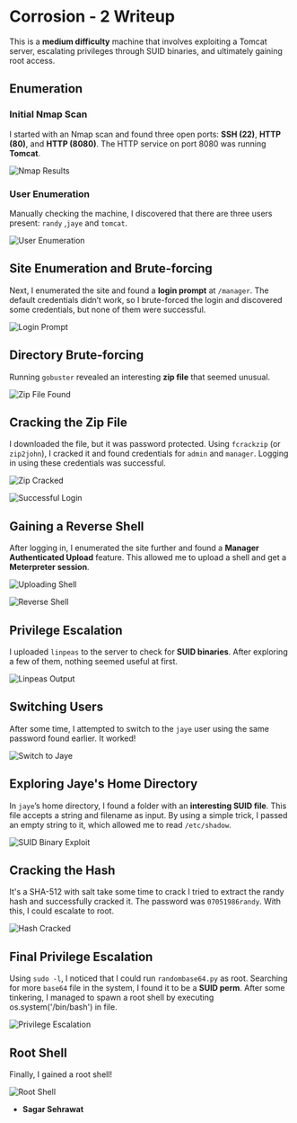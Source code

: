 # Corrosion - 2 Writeup

This is a **medium difficulty** machine that involves exploiting a Tomcat server, escalating privileges through SUID binaries, and ultimately gaining root access.

## Enumeration

### Initial Nmap Scan
I started with an Nmap scan and found three open ports: **SSH (22)**, **HTTP (80)**, and **HTTP (8080)**. The HTTP service on port 8080 was running **Tomcat**.

![Nmap Results](https://github.com/sagar-sehrawat/VulnHub-Machine-Solutions/blob/main/Corrosion%20-%202/img/img1.png)

### User Enumeration
Manually checking the machine, I discovered that there are three users present: `randy` ,`jaye` and `tomcat`.

![User Enumeration](https://github.com/sagar-sehrawat/VulnHub-Machine-Solutions/blob/main/Corrosion%20-%202/img/img2.png)

## Site Enumeration and Brute-forcing
Next, I enumerated the site and found a **login prompt** at `/manager`. The default credentials didn’t work, so I brute-forced the login and discovered some credentials, but none of them were successful.

![Login Prompt](https://github.com/sagar-sehrawat/VulnHub-Machine-Solutions/blob/main/Corrosion%20-%202/img/img3.png)

## Directory Brute-forcing
Running `gobuster` revealed an interesting **zip file** that seemed unusual.

![Zip File Found](https://github.com/sagar-sehrawat/VulnHub-Machine-Solutions/blob/main/Corrosion%20-%202/img/img4.png)

## Cracking the Zip File
I downloaded the file, but it was password protected. Using `fcrackzip` (or `zip2john`), I cracked it and found credentials for `admin` and `manager`. Logging in using these credentials was successful.

![Zip Cracked](https://github.com/sagar-sehrawat/VulnHub-Machine-Solutions/blob/main/Corrosion%20-%202/img/img5.png)

![Successful Login](https://github.com/sagar-sehrawat/VulnHub-Machine-Solutions/blob/main/Corrosion%20-%202/img/img6.png)

## Gaining a Reverse Shell
After logging in, I enumerated the site further and found a **Manager Authenticated Upload** feature. This allowed me to upload a shell and get a **Meterpreter session**.

![Uploading Shell](https://github.com/sagar-sehrawat/VulnHub-Machine-Solutions/blob/main/Corrosion%20-%202/img/img7.png)

![Reverse Shell](https://github.com/sagar-sehrawat/VulnHub-Machine-Solutions/blob/main/Corrosion%20-%202/img/img8.png)

## Privilege Escalation
I uploaded `linpeas` to the server to check for **SUID binaries**. After exploring a few of them, nothing seemed useful at first.

![Linpeas Output](https://github.com/sagar-sehrawat/VulnHub-Machine-Solutions/blob/main/Corrosion%20-%202/img/img9.png)

## Switching Users
After some time, I attempted to switch to the `jaye` user using the same password found earlier. It worked!

![Switch to Jaye](https://github.com/sagar-sehrawat/VulnHub-Machine-Solutions/blob/main/Corrosion%20-%202/img/img10.png)

## Exploring Jaye's Home Directory
In `jaye`’s home directory, I found a folder with an **interesting SUID file**. This file accepts a string and filename as input. By using a simple trick, I passed an empty string to it, which allowed me to read `/etc/shadow`.

![SUID Binary Exploit](https://github.com/sagar-sehrawat/VulnHub-Machine-Solutions/blob/main/Corrosion%20-%202/img/img11.png)

## Cracking the Hash
It's a SHA-512 with salt take some time to crack I tried to extract the randy hash and successfully cracked it. The password was `07051986randy`. With this, I could escalate to root.

![Hash Cracked](https://github.com/sagar-sehrawat/VulnHub-Machine-Solutions/blob/main/Corrosion%20-%202/img/img12.png)

## Final Privilege Escalation
Using `sudo -l`, I noticed that I could run `randombase64.py` as root. Searching for more `base64` file in the system, I found it to be a **SUID perm**. After some tinkering, I managed to spawn a root shell by executing os.system('/bin/bash') in file.

![Privilege Escalation](https://github.com/sagar-sehrawat/VulnHub-Machine-Solutions/blob/main/Corrosion%20-%202/img/img13.png)

## Root Shell
Finally, I gained a root shell!

![Root Shell](https://github.com/sagar-sehrawat/VulnHub-Machine-Solutions/blob/main/Corrosion%20-%202/img/img14.png)


- **Sagar Sehrawat**

